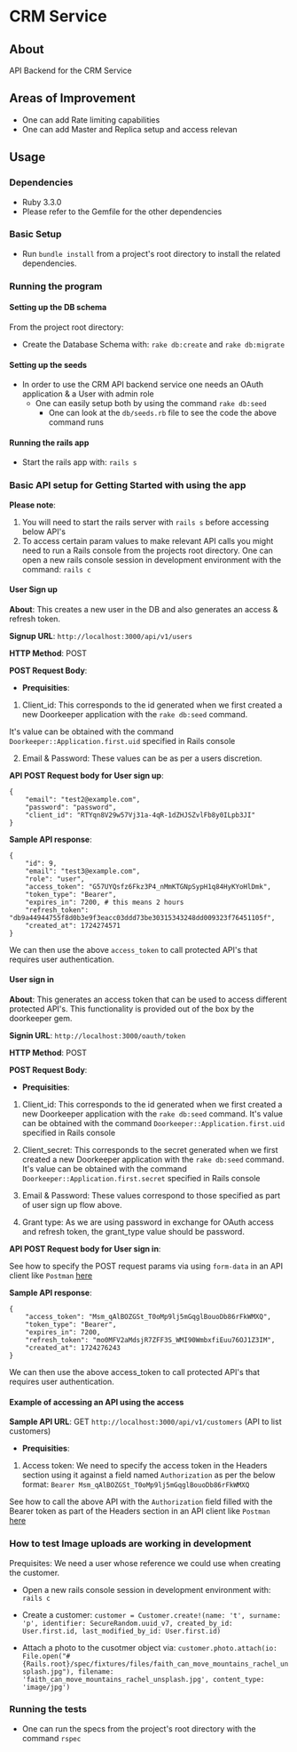 # CRM Service

## About

API Backend for the CRM Service

## Areas of Improvement
- One can add Rate limiting capabilities
- One can add Master and Replica setup and access relevan

## Usage

### Dependencies
* Ruby 3.3.0
* Please refer to the Gemfile for the other dependencies

### Basic Setup
* Run `bundle install` from a project's root directory to install the related dependencies.

### Running the program

#### Setting up the DB schema
From the project root directory:
* Create the Database Schema with: `rake db:create` and `rake db:migrate`

#### Setting up the seeds
* In order to use the CRM API backend service one needs an OAuth application & a User with admin role
  * One can easily setup both by using the command `rake db:seed`
    * One can look at the `db/seeds.rb` file to see the code the above command runs

#### Running the rails app

* Start the rails app with: `rails s`

### Basic API setup for Getting Started with using the app

**Please note**:
1. You will need to start the rails server with `rails s` before accessing below API's
2. To access certain param values to make relevant API calls you might need to run a Rails console from the projects root directory. One can open a new rails console session in development environment with the command: `rails c`

#### User Sign up

**About**: This creates a new user in the DB and also generates an access & refresh token.

**Signup URL**: `http://localhost:3000/api/v1/users`

**HTTP Method**: POST

**POST Request Body**:

*  **Prequisities**:
  1. Client_id: This corresponds to the id generated when we first created a new Doorkeeper application with the `rake db:seed` command.

  It's value can be obtained with the command `Doorkeeper::Application.first.uid` specified in Rails console

  2. Email & Password: These values can be as per a users discretion.

**API POST Request body for User sign up**:

```
{
    "email": "test2@example.com",
    "password": "password",
    "client_id": "RTYqn8V29w57Vj31a-4qR-1dZHJSZvlFb8y0ILpb3JI"
}

```

**Sample API response**:

```
{
    "id": 9,
    "email": "test3@example.com",
    "role": "user",
    "access_token": "G57UYQsfz6Fkz3P4_nMmKTGNpSypH1q84HyKYoHlDmk",
    "token_type": "Bearer",
    "expires_in": 7200, # this means 2 hours
    "refresh_token": "db9a44944755f8d0b3e9f3eacc03ddd73be30315343248dd009323f76451105f",
    "created_at": 1724274571
}
```

We can then use the above `access_token` to call protected API's that requires user authentication.

#### User sign in

**About**: This generates an access token that can be used to access different protected API's. This functionality is provided out of the box by the doorkeeper gem.

**Signin URL**: `http://localhost:3000/oauth/token`

**HTTP Method**: POST

**POST Request Body**:

*  **Prequisities**:
  1. Client_id: This corresponds to the id generated when we first created a new Doorkeeper application with the `rake db:seed` command.
  It's value can be obtained with the command `Doorkeeper::Application.first.uid` specified in Rails console

  2. Client_secret: This corresponds to the secret generated when we first created a new Doorkeeper application with the `rake db:seed` command.
  It's value can be obtained with the command `Doorkeeper::Application.first.secret` specified in Rails console

  3. Email & Password: These values correspond to those specified as part of user sign up flow above.

  4. Grant type: As we are using password in exchange for OAuth access and refresh token, the grant_type value should be password.


**API POST Request body for User sign in**:

See how to specify the POST request params via using `form-data` in an API client like `Postman` [here](./spec/fixtures/files/sample_login_request_api_call_form_data.png)


**Sample API response**:

```
{
    "access_token": "Msm_qAlBOZGSt_T0oMp9lj5mGqglBouoDb86rFkWMXQ",
    "token_type": "Bearer",
    "expires_in": 7200,
    "refresh_token": "mo0MFV2aMdsjR7ZFF3S_WMI90WmbxfiEuu76OJ1Z3IM",
    "created_at": 1724276243
}
```

We can then use the above access_token to call protected API's that requires user authentication.

#### Example of accessing an API using the access

**Sample API URL**: GET `http://localhost:3000/api/v1/customers` (API to list customers)

*  **Prequisities**:
  1. Access token: We need to specify the access token in the Headers section using it against a field named `Authorization` as per the below format:
  `Bearer Msm_qAlBOZGSt_T0oMp9lj5mGqglBouoDb86rFkWMXQ`

See how to call the above API with the `Authorization` field filled with the Bearer token as part of the Headers section in an API client like `Postman` [here](./spec/fixtures/files/sample_api_call.png)


### How to test Image uploads are working in development

Prequisites: We need a user whose reference we could use when creating the customer.

* Open a new rails console session in development environment with: `rails c`

* Create a customer: `customer = Customer.create!(name: 't', surname: 'p', identifier: SecureRandom.uuid_v7, created_by_id: User.first.id, last_modified_by_id: User.first.id)`

* Attach a photo to the cusotmer object via: `customer.photo.attach(io: File.open("#{Rails.root}/spec/fixtures/files/faith_can_move_mountains_rachel_unsplash.jpg"), filename: 'faith_can_move_mountains_rachel_unsplash.jpg', content_type: 'image/jpg')`


### Running the tests
* One can run the specs from the project's root directory with the command `rspec`
